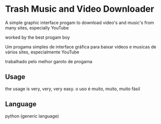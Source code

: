 # Trash Music and Video Downloader
A simple graphic interface progam to download video's and music's from many sites, especially YouTube

worked by the best progam boy

Um progama simples de interface gráfica para baixar videos e musícas de vários sites, especialmente YouTube

trabalhado pelo melhor garoto de progama

## Usage
the usage is very, very, very easy. 
o uso é muito, muito, muito fásil

## Language
python (generic language)
